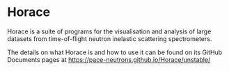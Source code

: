 # Horace
Horace is a suite of programs for the visualisation and analysis of large datasets from time-of-flight neutron inelastic scattering spectrometers.

The details on what Horace is and how to use it can be found on its GitHub Documents pages at https://pace-neutrons.github.io/Horace/unstable/
